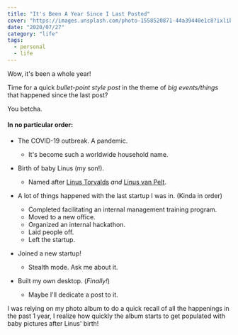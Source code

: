 ```yaml
---
title: "It's Been A Year Since I Last Posted"
cover: "https://images.unsplash.com/photo-1558520871-44a39440e1c8?ixlib=rb-1.2.1&ixid=eyJhcHBfaWQiOjEyMDd9&auto=format&fit=crop&w=1400&q=80"
date: "2020/07/27"
category: "life"
tags:
  - personal
  - life
---
```


Wow, it's been a whole year!

Time for a quick _bullet-point style post_ in the theme of _big events/things_ that happened since the last post?

You betcha.

#### In no particular order:

- The COVID-19 outbreak. A pandemic.
  - It's become such a worldwide household name.
  
- Birth of baby Linus (my son!).
  - Named after [Linus Torvalds](https://en.wikipedia.org/wiki/Linus_Torvalds) _and_ [Linus van Pelt](https://en.wikipedia.org/wiki/Linus_van_Pelt).
  
- A lot of things happened with the last startup I was in. (Kinda in order)
  - Completed facilitating an internal management training program.
  - Moved to a new office.
  - Organized an internal hackathon.
  - Laid people off.
  - Left the startup.
  
- Joined a new startup!
  - Stealth mode. Ask me about it.
  
- Built my own desktop. (_Finally!_)
  - Maybe I'll dedicate a post to it.
  
I was relying on my photo album to do a quick recall of all the happenings in the past 1 year, I realize how quickly the album starts to get populated with baby pictures after Linus' birth!

